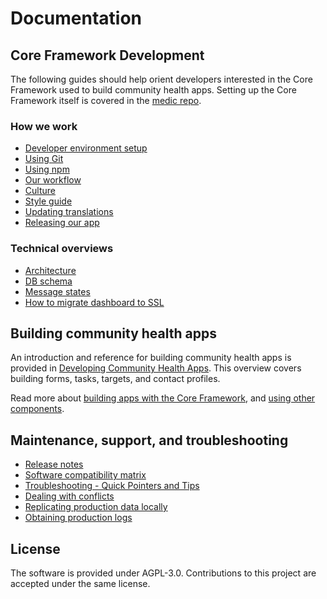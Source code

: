 # Documentation

## Core Framework Development
The following guides should help orient developers interested in the Core Framework used to build community health apps. Setting up the Core Framework itself is covered in the [medic repo](https://github.com/medic/medic#easy-deployment).

### How we work
* [Developer environment setup](https://github.com/medic/medic/blob/master/README.md)
* [Using Git](development/using-git.md)
* [Using npm](development/using-npm.md)
* [Our workflow](development/workflow.md)
* [Culture](development/culture.md)
* [Style guide](development/style-guide.md)
* [Updating translations](development/translations.md)
* [Releasing our app](development/releasing.md)

### Technical overviews
* [Architecture](development/architecture.md)
* [DB schema](development/db-schema.md)
* [Message states](user/message-states.md)
* [How to migrate dashboard to SSL](development/update-markets.md)

## Building community health apps
An introduction and reference for building community health apps is provided in [Developing Community Health Apps](https://github.com/medic/medic-docs/blob/master/configuration/developing-community-health-applications.md). This overview covers building forms, tasks, targets, and contact profiles.

Read more about [building apps with the Core Framework](https://github.com/medic/medic-docs/blob/master/configuration/README.md), and [using other components](https://github.com/medic/medic-docs/blob/master/configuration/README.md#other-components).

## Maintenance, support, and troubleshooting
* [Release notes](https://github.com/medic/medic/tree/master/release-notes)
* [Software compatibility matrix](installation/supported-software.md)
* [Troubleshooting - Quick Pointers and Tips](troubleshooting/troubleshooting-quick-pointers.md)
* [Dealing with conflicts](troubleshooting/conflicts.md)
* [Replicating production data locally](troubleshooting/replicating-production-locally.md)
* [Obtaining production logs](troubleshooting/obtaining-logs.md)

## License 
The software is provided under AGPL-3.0. Contributions to this project are accepted under the same license.
